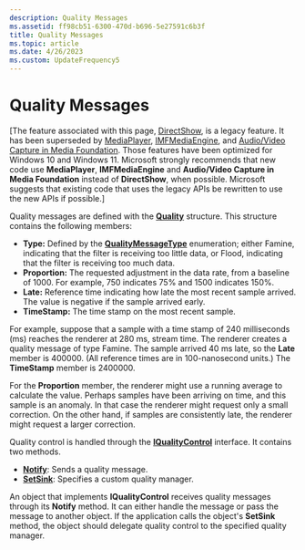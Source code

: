 ```yaml
---
description: Quality Messages
ms.assetid: ff98cb51-6300-470d-b696-5e27591c6b3f
title: Quality Messages
ms.topic: article
ms.date: 4/26/2023
ms.custom: UpdateFrequency5
---
```


# Quality Messages

\[The feature associated with this page, [DirectShow](/windows/win32/directshow/directshow), is a legacy feature. It has been superseded by [MediaPlayer](/uwp/api/Windows.Media.Playback.MediaPlayer), [IMFMediaEngine](/windows/win32/api/mfmediaengine/nn-mfmediaengine-imfmediaengine), and [Audio/Video Capture in Media Foundation](windows/win32/medfound/audio-video-capture-in-media-foundation). Those features have been optimized for Windows 10 and Windows 11. Microsoft strongly recommends that new code use **MediaPlayer**, **IMFMediaEngine** and **Audio/Video Capture in Media Foundation** instead of **DirectShow**, when possible. Microsoft suggests that existing code that uses the legacy APIs be rewritten to use the new APIs if possible.\]

Quality messages are defined with the [**Quality**](/windows/win32/api/strmif/ns-strmif-quality) structure. This structure contains the following members:

-   **Type:** Defined by the [**QualityMessageType**](/windows/win32/api/strmif/ne-strmif-qualitymessagetype) enumeration; either Famine, indicating that the filter is receiving too little data, or Flood, indicating that the filter is receiving too much data.
-   **Proportion:** The requested adjustment in the data rate, from a baseline of 1000. For example, 750 indicates 75% and 1500 indicates 150%.
-   **Late:** Reference time indicating how late the most recent sample arrived. The value is negative if the sample arrived early.
-   **TimeStamp:** The time stamp on the most recent sample.

For example, suppose that a sample with a time stamp of 240 milliseconds (ms) reaches the renderer at 280 ms, stream time. The renderer creates a quality message of type Famine. The sample arrived 40 ms late, so the **Late** member is 400000. (All reference times are in 100-nanosecond units.) The **TimeStamp** member is 2400000.

For the **Proportion** member, the renderer might use a running average to calculate the value. Perhaps samples have been arriving on time, and this sample is an anomaly. In that case the renderer might request only a small correction. On the other hand, if samples are consistently late, the renderer might request a larger correction.

Quality control is handled through the [**IQualityControl**](/windows/desktop/api/Strmif/nn-strmif-iqualitycontrol) interface. It contains two methods.

-   [**Notify**](/windows/desktop/api/Strmif/nf-strmif-iqualitycontrol-notify): Sends a quality message.
-   [**SetSink**](/windows/desktop/api/Strmif/nf-strmif-iqualitycontrol-setsink): Specifies a custom quality manager.

An object that implements **IQualityControl** receives quality messages through its **Notify** method. It can either handle the message or pass the message to another object. If the application calls the object's **SetSink** method, the object should delegate quality control to the specified quality manager.

 

 



